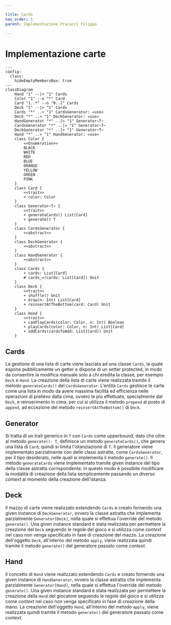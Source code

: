 ```yaml
---

title: Cards
nav_order: 1
parent: Implementazione Pracucci Filippo

---
```


# Implementazione carte

```mermaid
---
config:
  class:
    hideEmptyMembersBox: true
---
classDiagram
    Hand "1" --|> "1" Cards
    Color "1" --o "*" Card
    Card "1..*" --o "0..1" Cards
    Deck "1" --|> "1" Cards
    Cards "*" ..> "1" CardsGenerator: «use»
    Deck "*" ..> "1" DeckGenerator: «use»
    HandGenerator "*" ..|> "1" Generator~T~
    CardsGenerator "*" ..|> "1" Generator~T~
    DeckGenerator "*" ..|> "1" Generator~T~
    Hand "*" ..> "1" HandGenerator: «use»
    class Color {
        <<Enumeration>>
        BLACK
        WHITE
        RED
        BLUE
        ORANGE
        YELLOW
        GREEN
        PINK
    }
    class Card {
        <<trait>>
        + color: Color
    }
    class Generator~T~ {
        <<trait>>
        + generateCards() List[Card]
        + generate() T
    }
    class CardsGenerator {
        <<abstract>>
    }
    class DeckGenerator {
        <<abstract>>
    }
    class HandGenerator {
        <<abstract>>
    }
    class Cards {
        + cards: List[Card]
        # cards_=(cards: List[Card]) Unit
    }
    class Deck {
        <<trait>>
        + shuffle() Unit
        + draw(n: Int) List[Card]
        + reinsertAtTheBottom(card: Card) Unit
    }
    class Hand {
        <<trait>>
        + canPlayCards(color: Color, n: Int) Boolean
        + playCards(color: Color, n: Int) List[Card]
        + addCards(cardsToAdd: List[Card]) Unit
    }
```

## Cards

La gestione di una lista di carte viene lasciata ad una classe `Cards`, la quale espone pubblicamente un getter e
dispone di un setter protected, in modo da consentire la modifica manuale solo a chi eredita la classe, per esempio
`Deck` e `Hand`. La creazione della lista di carte viene realizzata tramite il metodo `generateCards()` del
`CardsGenerator`. L'entità `Cards` gestisce le carte come una lista in modo da avere massima facilità ed efficienza
nelle operazioni di prelievo dalla cima, ovvero le più effettuate, specialmente dal `Deck`, e reinserimento in cima,
per cui si utilizza il metodo `prepend` al posto di `append`, ad eccezione del metodo `reinsertAtTheBottom()` di `Deck`.

## Generator

Si tratta di un trait generico in `T` con `Cards` come upperbound, dato che oltre al metodo `generate(): T`, definisce
un metodo `generateCards()`, che genera una lista di `Card`; quindi si limita l'istanziazione di `T`. Il generatore
viene implementato parzialmente con delle classi astratte, come `CardsGenerator`, per il tipo desiderato, nelle quali
si implementa il metodo `generate()`. Il metodo `generateCards` viene implementato tramite given instance del tipo della
classe astratta corrispondente; in questo modo è possibile modificare la modalità di creazione della lista semplicemente
passando un diverso _context_ al momento della creazione dell'istanza.

## Deck

Il mazzo di carte viene realizzato estendendo `Cards` e creato fornendo una given instance di `DeckGenerator`, ovvero la
classe astratta che implementa parzialmente `Generator[Deck]`, nella quale si effettua l'override del metodo
`generate()`. Una given instance standard è stata realizzata per permettere la creazione del `Deck` seguendo le regole
del gioco e si utilizza come _context_ nel caso non venga specificato in fase di creazione del mazzo. La creazione
dell'oggetto `Deck`, all'interno del metodo `apply`, viene realizzata quindi tramite il metodo `generate()` del
generatore passato come _context_.

## Hand

Il concetto di `Hand` viene realizzato estendendo `Cards` e creato fornendo una given instance di `HandGenerator`,
ovvero la classe astratta che implementa parzialmente `Generator[Hand]`, nella quale si effettua l'override del metodo
`generate()`. Una given instance standard è stata realizzata per permettere la creazione della `Hand` del giocatore
seguendo le regole del gioco e si utilizza come _context_ nel caso non venga specificato in fase di creazione della
mano. La creazione dell'oggetto `Hand`, all'interno del metodo `apply`, viene realizzata quindi tramite il metodo
`generate()` del generatore passato come _context_.
